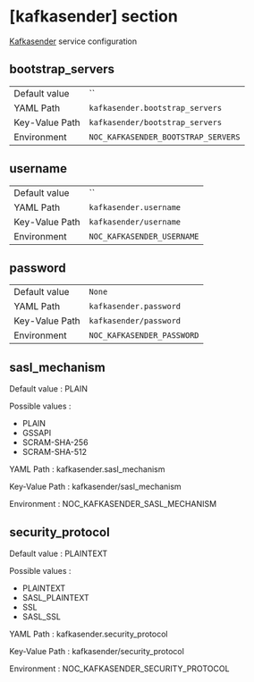 # [kafkasender] section

[Kafkasender](../services/kafkasender.md) service configuration

## bootstrap_servers

|                |                                     |
| -------------- | ----------------------------------- |
| Default value  | ``                                  |
| YAML Path      | `kafkasender.bootstrap_servers`     |
| Key-Value Path | `kafkasender/bootstrap_servers`     |
| Environment    | `NOC_KAFKASENDER_BOOTSTRAP_SERVERS` |

## username

|                |                            |
| -------------- | -------------------------- |
| Default value  | ``                         |
| YAML Path      | `kafkasender.username`     |
| Key-Value Path | `kafkasender/username`     |
| Environment    | `NOC_KAFKASENDER_USERNAME` |

## password

|                |                            |
| -------------- | -------------------------- |
| Default value  | `None`                     |
| YAML Path      | `kafkasender.password`     |
| Key-Value Path | `kafkasender/password`     |
| Environment    | `NOC_KAFKASENDER_PASSWORD` |

## sasl_mechanism

Default value
: PLAIN

Possible values
:

- PLAIN
- GSSAPI
- SCRAM-SHA-256
- SCRAM-SHA-512

YAML Path
: kafkasender.sasl_mechanism

Key-Value Path
: kafkasender/sasl_mechanism

Environment
: NOC_KAFKASENDER_SASL_MECHANISM

## security_protocol

Default value
: PLAINTEXT

Possible values
:

- PLAINTEXT
- SASL_PLAINTEXT
- SSL
- SASL_SSL

YAML Path
: kafkasender.security_protocol

Key-Value Path
: kafkasender/security_protocol

Environment
: NOC_KAFKASENDER_SECURITY_PROTOCOL

